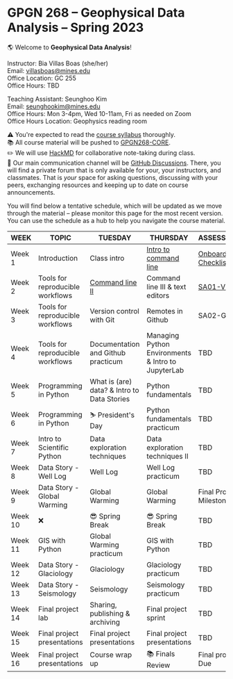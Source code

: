 # GPGN 268 – Geophysical Data Analysis – Spring 2023

🌎 Welcome to **Geophysical Data Analysis**! 

Instructor: Bia Villas Boas (she/her)   
Email: villasboas@mines.edu  
Office Location: GC 255   
Office Hours: TBD  

Teaching Assistant: Seunghoo Kim  
Email: seunghookim@mines.edu  
Office Hours: Mon 3-4pm, Wed 10-11am, Fri as needed on Zoom  
Office Hours Location: Geophysics reading room  

⚠️ You're expected to read the [course syllabus](https://github.com/GPGN-268/GPGN268-CORE/blob/main/docs/syllabus-fall2023.md) thoroughly.  
📚 All course material will be pushed to [GPGN268-CORE](https://github.com/GPGN-268/GPGN268-CORE).  
✏️ We will use [HackMD](https://hackmd.io/@villasboas/GPGN268/edit) for collaborative note-taking during class.   
💬 Our main communication channel will be [GitHub Discussions](https://github.com/orgs/GPGN-268/discussions). There, you will find a private forum that is only available for your, your instructors, and classmates. That is *your* space for asking questions, discussing with your peers, exchanging resources and keeping up to date on course announcements.  



You will find below a tentative schedule, which will be updated as we move through the material – please monitor this page for the most recent version. You can use the schedule as a hub to help you navigate the course material. 

| **WEEK** | **TOPIC**                        | **TUESDAY**                                 | **THURSDAY**                                       | **ASSESSMENT**           |
| -------- | -------------------------------- | ------------------------------------------- | -------------------------------------------------- | ------------------------ |
| Week 1   | Introduction                     | Class intro                                 | [Intro to command line](https://github.com/GPGN-268/GPGN268-CORE/blob/main/lecture-notes/L02-intro-shell.md)                              | [Onboarding Checklist](https://github.com/GPGN-268/GPGN268-CORE/blob/main/assignments/onboarding.md) |
| Week 2   | Tools for reproducible workflows | [Command line II](https://github.com/GPGN-268/GPGN268-CORE/blob/main/lecture-notes/L03-files-directories.md)                             | Command line III & text editors                    | [SA01-VIM](https://github.com/GPGN-268/GPGN268-CORE/tree/main/assignments)                 |
| Week 3   | Tools for reproducible workflows | Version control with Git                    | Remotes in Github                                  | SA02-GitHub              |
| Week 4   | Tools for reproducible workflows | Documentation and Github practicum          | Managing Python Environments & Intro to JupyterLab | TBD                      |
| Week 5   | Programming in Python            | What is (are) data? & Intro to Data Stories | Python fundamentals                                | TBD                      |
| Week 6   | Programming in Python            | ⛷️ President's Day                          | Python fundamentals practicum                      | TBD                      |
| Week 7   | Intro to Scientific Python       | Data exploration techniques                 | Data exploration techniques II                     | TBD                      |
| Week 8   | Data Story - Well Log            | Well Log                                    | Well Log practicum                                 | TBD                      |
| Week 9   | Data Story - Global Warming      | Global Warming                              | Global Warming                                     | Final Project Milestone  |
| Week 10  | ❌                               | 😎 Spring Break                             | 😎  Spring Break                                   | TBD                      |
| Week 11  | GIS with Python                  | Global Warming practicum                    | GIS with Python                                    | TBD                      |
| Week 12  | Data Story - Glaciology          | Glaciology                                  | Glaciology practicum                               | TBD                      |
| Week 13  | Data Story - Seismology          | Seismology                                  | Seismology practicum                               | TBD                      |
| Week 14  | Final project lab                | Sharing, publishing & archiving             | Final project sprint                               | TBD                      |
| Week 15  | Final project presentations      | Final project presentations                 | Final project presentations                        | TBD                      |
| Week 16  | Final project presentations      | Course wrap up                              | 📚 Finals Review                                   | Final project Due        |

